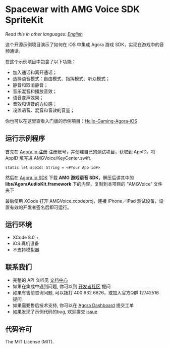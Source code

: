 # Spacewar with AMG Voice SDK SpriteKit

*Read this in other languages: [English](README.md)*

这个开源示例项目演示了如何在 iOS 中集成 Agora 游戏 SDK，实现在游戏中的音频通话。

在这个示例项目中包含了以下功能：

- 加入通话和离开通话；
- 选择语音模式：自由模式、指挥模式、听众模式；
- 静音和取消静音；
- 音乐混音和播放音效；
- 语音变声效果；
- 音效和语音的方位感；
- 设置语音、混音和音效的音量；

你也可以在这里查看入门版的示例项目：[Hello-Gaming-Agora-iOS](https://github.com/AgoraIO/Voice-Call-for-Mobile-Gaming/tree/master/Basic-Voice-Call-for-Gaming/Hello-Gaming-Agora-iOS)

## 运行示例程序
首先在 [Agora.io 注册](https://dashboard.agora.io/cn/signup/) 注册账号，并创建自己的测试项目，获取到 AppID。将 AppID 填写进 AMGVoice/KeyCenter.swift.

```
static let appId: String = <#Your App id#>
```

然后在 [Agora.io SDK](https://www.agora.io/cn/download/) 下载 **AMG 游戏语音 SDK**，解压后讲其中的 **libs/AgoraAudioKit.framework** 下的内容，复制到本项目的 ”AMGVoice” 文件夹下

最后使用 XCode 打开 AMGVoice.xcodeproj，连接 iPhone／iPad 测试设备，设置有效的开发者签名后即可运行。

## 运行环境
- XCode 8.0 +
- iOS 真机设备
- 不支持模拟器

## 联系我们

- 完整的 API 文档见 [文档中心](https://docs.agora.io/cn/)
- 如果在集成中遇到问题, 你可以到 [开发者社区](https://dev.agora.io/cn/) 提问
- 如果有售前咨询问题, 可以拨打 400 632 6626，或加入官方Q群 12742516 提问
- 如果需要售后技术支持, 你可以在 [Agora Dashboard](https://dashboard.agora.io) 提交工单
- 如果发现了示例代码的bug, 欢迎提交 [issue](https://github.com/AgoraIO/Voice-Call-for-Mobile-Gaming/issues)

## 代码许可

The MIT License (MIT).
